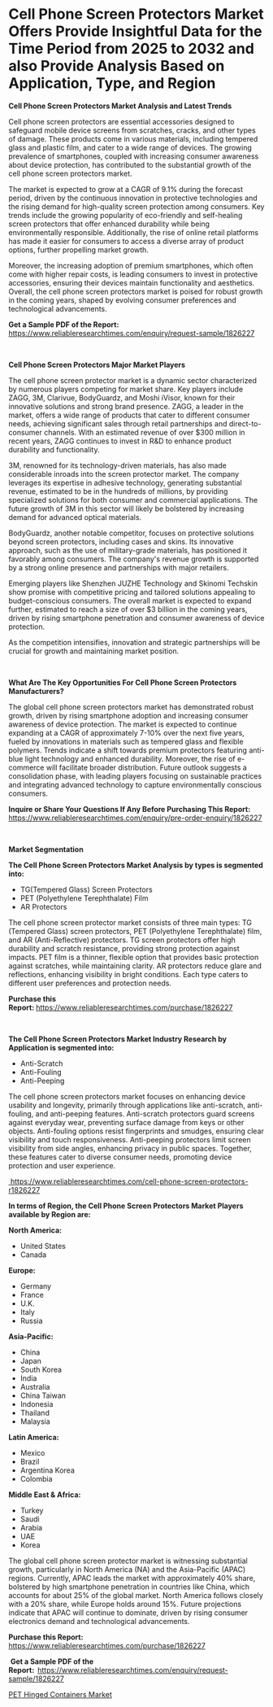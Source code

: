 <p><h1>Cell Phone Screen Protectors Market Offers Provide Insightful Data for the Time Period from 2025 to 2032 and also Provide Analysis Based on Application, Type, and Region</h1></p><p><strong>Cell Phone Screen Protectors Market Analysis and Latest Trends</strong></p>
<p><p>Cell phone screen protectors are essential accessories designed to safeguard mobile device screens from scratches, cracks, and other types of damage. These products come in various materials, including tempered glass and plastic film, and cater to a wide range of devices. The growing prevalence of smartphones, coupled with increasing consumer awareness about device protection, has contributed to the substantial growth of the cell phone screen protectors market.</p><p>The market is expected to grow at a CAGR of 9.1% during the forecast period, driven by the continuous innovation in protective technologies and the rising demand for high-quality screen protection among consumers. Key trends include the growing popularity of eco-friendly and self-healing screen protectors that offer enhanced durability while being environmentally responsible. Additionally, the rise of online retail platforms has made it easier for consumers to access a diverse array of product options, further propelling market growth.</p><p>Moreover, the increasing adoption of premium smartphones, which often come with higher repair costs, is leading consumers to invest in protective accessories, ensuring their devices maintain functionality and aesthetics. Overall, the cell phone screen protectors market is poised for robust growth in the coming years, shaped by evolving consumer preferences and technological advancements.</p></p>
<p><strong>Get a Sample PDF of the Report:&nbsp;</strong> <a href="https://www.reliableresearchtimes.com/enquiry/request-sample/1826227?utm_campaign=3030&utm_medium=2&utm_source=Github&utm_content=ia&utm_term=04042025&utm_id=cell-phone-screen-protectors">https://www.reliableresearchtimes.com/enquiry/request-sample/1826227</a></p>
<p>&nbsp;</p>
<p><strong>Cell Phone Screen Protectors Major Market Players</strong></p>
<p><p>The cell phone screen protector market is a dynamic sector characterized by numerous players competing for market share. Key players include ZAGG, 3M, Clarivue, BodyGuardz, and Moshi iVisor, known for their innovative solutions and strong brand presence. ZAGG, a leader in the market, offers a wide range of products that cater to different consumer needs, achieving significant sales through retail partnerships and direct-to-consumer channels. With an estimated revenue of over $300 million in recent years, ZAGG continues to invest in R&D to enhance product durability and functionality.</p><p>3M, renowned for its technology-driven materials, has also made considerable inroads into the screen protector market. The company leverages its expertise in adhesive technology, generating substantial revenue, estimated to be in the hundreds of millions, by providing specialized solutions for both consumer and commercial applications. The future growth of 3M in this sector will likely be bolstered by increasing demand for advanced optical materials.</p><p>BodyGuardz, another notable competitor, focuses on protective solutions beyond screen protectors, including cases and skins. Its innovative approach, such as the use of military-grade materials, has positioned it favorably among consumers. The company's revenue growth is supported by a strong online presence and partnerships with major retailers.</p><p>Emerging players like Shenzhen JUZHE Technology and Skinomi Techskin show promise with competitive pricing and tailored solutions appealing to budget-conscious consumers. The overall market is expected to expand further, estimated to reach a size of over $3 billion in the coming years, driven by rising smartphone penetration and consumer awareness of device protection.</p><p>As the competition intensifies, innovation and strategic partnerships will be crucial for growth and maintaining market position.</p></p>
<p>&nbsp;</p>
<p><strong>What Are The Key Opportunities For Cell Phone Screen Protectors Manufacturers?</strong></p>
<p><p>The global cell phone screen protectors market has demonstrated robust growth, driven by rising smartphone adoption and increasing consumer awareness of device protection. The market is expected to continue expanding at a CAGR of approximately 7-10% over the next five years, fueled by innovations in materials such as tempered glass and flexible polymers. Trends indicate a shift towards premium protectors featuring anti-blue light technology and enhanced durability. Moreover, the rise of e-commerce will facilitate broader distribution. Future outlook suggests a consolidation phase, with leading players focusing on sustainable practices and integrating advanced technology to capture environmentally conscious consumers.</p></p>
<p><strong>Inquire or Share Your Questions If Any Before Purchasing This Report:</strong> <a href="https://www.reliableresearchtimes.com/enquiry/pre-order-enquiry/1826227?utm_campaign=3030&utm_medium=2&utm_source=Github&utm_content=ia&utm_term=04042025&utm_id=cell-phone-screen-protectors">https://www.reliableresearchtimes.com/enquiry/pre-order-enquiry/1826227</a></p>
<p>&nbsp;</p>
<p><strong>Market Segmentation</strong></p>
<p><strong>The Cell Phone Screen Protectors Market Analysis by types is segmented into:</strong></p>
<p><ul><li>TG(Tempered Glass) Screen Protectors</li><li>PET (Polyethylene Terephthalate) Film</li><li>AR Protectors</li></ul></p>
<p><p>The cell phone screen protector market consists of three main types: TG (Tempered Glass) screen protectors, PET (Polyethylene Terephthalate) film, and AR (Anti-Reflective) protectors. TG screen protectors offer high durability and scratch resistance, providing strong protection against impacts. PET film is a thinner, flexible option that provides basic protection against scratches, while maintaining clarity. AR protectors reduce glare and reflections, enhancing visibility in bright conditions. Each type caters to different user preferences and protection needs.</p></p>
<p><strong>Purchase this Report:&nbsp;</strong><a href="https://www.reliableresearchtimes.com/purchase/1826227?utm_campaign=3030&utm_medium=2&utm_source=Github&utm_content=ia&utm_term=04042025&utm_id=cell-phone-screen-protectors">https://www.reliableresearchtimes.com/purchase/1826227</a></p>
<p>&nbsp;</p>
<p><strong>The Cell Phone Screen Protectors Market Industry Research by Application is segmented into:</strong></p>
<p><ul><li>Anti-Scratch</li><li>Anti-Fouling</li><li>Anti-Peeping</li></ul></p>
<p><p>The cell phone screen protectors market focuses on enhancing device usability and longevity, primarily through applications like anti-scratch, anti-fouling, and anti-peeping features. Anti-scratch protectors guard screens against everyday wear, preventing surface damage from keys or other objects. Anti-fouling options resist fingerprints and smudges, ensuring clear visibility and touch responsiveness. Anti-peeping protectors limit screen visibility from side angles, enhancing privacy in public spaces. Together, these features cater to diverse consumer needs, promoting device protection and user experience.</p></p>
<p><a href="https://www.reliableresearchtimes.com/cell-phone-screen-protectors-r1826227?utm_campaign=3030&utm_medium=2&utm_source=Github&utm_content=ia&utm_term=04042025&utm_id=cell-phone-screen-protectors">&nbsp;https://www.reliableresearchtimes.com/cell-phone-screen-protectors-r1826227</a></p>
<p><strong>In terms of Region, the Cell Phone Screen Protectors Market Players available by Region are:</strong></p>
<p>
    <p> <strong> North America: </strong>
        <ul>
            <li>United States</li>
            <li>Canada</li>
        </ul>
        </p> 
    <p> <strong> Europe: </strong>
        <ul>
            <li>Germany</li>
            <li>France</li>
            <li>U.K.</li>
            <li>Italy</li>
            <li>Russia</li>
        </ul>
        </p> 
    <p> <strong> Asia-Pacific: </strong>
        <ul>
            <li>China</li>
            <li>Japan</li>
            <li>South Korea</li>
            <li>India</li>
            <li>Australia</li>
            <li>China Taiwan</li>
            <li>Indonesia</li>
            <li>Thailand</li>
            <li>Malaysia</li>
        </ul>
        </p> 
    <p> <strong> Latin America: </strong>
        <ul>
            <li>Mexico</li>
            <li>Brazil</li>
            <li>Argentina Korea</li>
            <li>Colombia</li>
        </ul>
        </p> 
    <p> <strong> Middle East & Africa: </strong>
        <ul>
            <li>Turkey</li>
            <li>Saudi</li>
            <li>Arabia</li>
            <li>UAE</li>
            <li>Korea</li>
        </ul>
    </p>
    </p>
<p><p>The global cell phone screen protector market is witnessing substantial growth, particularly in North America (NA) and the Asia-Pacific (APAC) regions. Currently, APAC leads the market with approximately 40% share, bolstered by high smartphone penetration in countries like China, which accounts for about 25% of the global market. North America follows closely with a 20% share, while Europe holds around 15%. Future projections indicate that APAC will continue to dominate, driven by rising consumer electronics demand and technological advancements.</p></p>
<p><strong>Purchase this Report: </strong><a href="https://www.reliableresearchtimes.com/purchase/1826227?utm_campaign=3030&utm_medium=2&utm_source=Github&utm_content=ia&utm_term=04042025&utm_id=cell-phone-screen-protectors">https://www.reliableresearchtimes.com/purchase/1826227</a></p>
<p>&nbsp;<strong>Get a Sample PDF of the Report:&nbsp;&nbsp;</strong><a href="https://www.reliableresearchtimes.com/enquiry/request-sample/1826227?utm_campaign=3030&utm_medium=2&utm_source=Github&utm_content=ia&utm_term=04042025&utm_id=cell-phone-screen-protectors">https://www.reliableresearchtimes.com/enquiry/request-sample/1826227</a></p>
<p><strong></strong></p>
<p><p><a href="https://github.com/saeiddaemo/Market-Research-Report-List-1/blob/main/pet-hinged-containers-market.md?utm_campaign=3030&utm_medium=2&utm_source=Github&utm_content=ia&utm_term=04042025&utm_id=cell-phone-screen-protectors">PET Hinged Containers Market</a></p></p>